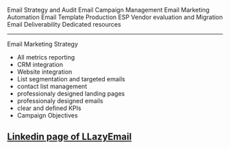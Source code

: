 Email Strategy and Audit
Email Campaign Management
Email Marketing Automation
Email Template Production
ESP Vendor evaluation and Migration
Email Deliverability
Dedicated resources


---


Email Marketing Strategy
- All metrics reporting
- CRM integration
- Website integration
- List segmentation and targeted emails
- contact list management
- professionaly designed landing pages
- professionaly designed emails
- clear and defined KPIs
- Campaign Objectives


## [Linkedin page of LLazyEmail](https://www.linkedin.com/company/llazyemail/)
